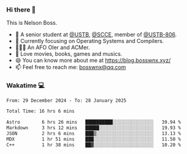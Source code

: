 ### Hi there 👋

<!--
**bosswnx/bosswnx** is a ✨ _special_ ✨ repository because its `README.md` (this file) appears on your GitHub profile.

Here are some ideas to get you started:

- 🔭 I’m currently working on ...
- 🌱 I’m currently learning ...
- 👯 I’m looking to collaborate on ...
- 🤔 I’m looking for help with ...
- 💬 Ask me about ...
- 📫 How to reach me: ...
- 😄 Pronouns: ...
- ⚡ Fun fact: ...
-->

This is Nelson Boss.

- 🏫 A senior student at [@USTB](https://www.ustb.edu.cn/), [@SCCE](https://scce.ustb.edu.cn/), member of [@USTB-806](https://ustb-806.github.io/).
- 🌱 Currently focusing on Operating Systems and Compilers.
- 🧑🏻‍💻 An AFO OIer and ACMer.
- 🥰 Love movies, books, games and musics.
- 😄 You can know more about me at https://blog.bosswnx.xyz/
- 📫 Feel free to reach me: bosswnx@qq.com

### Wakatime 💻

<!--START_SECTION:waka-->

```txt
From: 29 December 2024 - To: 28 January 2025

Total Time: 16 hrs 6 mins

Astro        6 hrs 26 mins   ██████████░░░░░░░░░░░░░░░   39.94 %
Markdown     3 hrs 12 mins   █████░░░░░░░░░░░░░░░░░░░░   19.93 %
JSON         2 hrs 6 mins    ███▒░░░░░░░░░░░░░░░░░░░░░   13.13 %
MDX          1 hr 51 mins    ███░░░░░░░░░░░░░░░░░░░░░░   11.50 %
C++          1 hr 38 mins    ██▓░░░░░░░░░░░░░░░░░░░░░░   10.20 %
```

<!--END_SECTION:waka-->
